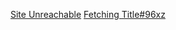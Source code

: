 [Site Unreachable](https://www.youtube.com/watch?v=sf_9w653xdE&list=PLTxllHdfUq4d-DE16EDkpeb8Z68DU7Z_Q&pp=iAQB)
[Fetching Title#96xz](https://www.youtube.com/watch?v=fJiPtIb01Hw&list=PLwCMLs3sjOY4UQq4vXgGPwGLVX1Y5faaS&index=28)
